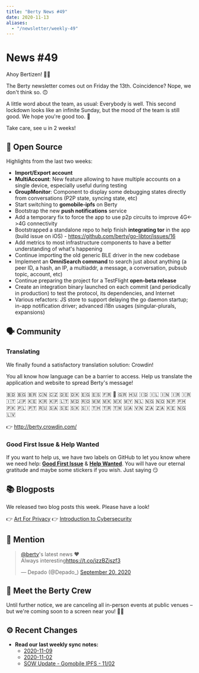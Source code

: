 ```yaml
---
title: "Berty News #49"
date: 2020-11-13
aliases:
  - "/newsletter/weekly-49"
---
```


# News #49

Ahoy Bertizen! 🏴‍☠️


The Berty newsletter comes out on Friday the 13th. Coincidence? Nope, we don't think so. 🙃

A little word about the team, as usual: Everybody is well. This second lockdown looks like an infinite Sunday, but the mood of the team is still good. We hope you're good too. 🧡

Take care, see u in 2 weeks!

## 🚀 Open Source

Highlights from the last two weeks:

* **Import/Export account**
* **MultiAccount**: New feature allowing to have multiple accounts on a single device, especially useful during testing
* **GroupMonitor**: Component to display some debugging states directly from conversations (P2P state, syncing state, etc)
* Start switching to **gomobile-ipfs** on Berty
* Bootstrap the new **push notifications** service
* Add a temporary fix to force the app to use p2p circuits to improve 4G<->4G connectivity
* Bootstrapped a standalone repo to help finish **integrating tor** in the app (build issue on iOS) - https://github.com/berty/go-libtor/issues/16
* Add metrics to most infrastructure components to have a better understanding of what's happening
* Continue importing the old generic BLE driver in the new codebase
* Implement an **OmniSearch command** to search just about anything (a peer ID, a hash, an IP, a multiaddr, a message, a conversation, pubsub topic, account, etc)
* Continue preparing the project for a TestFlight **open-beta release**
* Create an integration binary launched on each commit (and periodically in production) to test the protocol, its dependencies, and Internet
* Various refactors: JS store to support delaying the go daemon startup; in-app notification driver; advanced i18n usages (singular-plurals, expansions)

## 🗣️ Community

### Translating

We finally found a satisfactory translation solution: Crowdin!

You all know how language can be a barrier to access. Help us translate the application and website to spread Berty's message!

🇧🇩 🇧🇬 🇧🇷 🇨🇳 🇨🇿 🇩🇪 🇩🇰 🇪🇬 🇪🇸 🇫🇷 🏴 🇬🇷 🇭🇺 🇮🇩 🇮🇱 🇮🇳 🇮🇷 🇮🇷 🇮🇹 🇯🇵 🇰🇪 🇰🇷 🇰🇵 🇱🇹 🇲🇩 🇷🇴 🇲🇲 🇲🇰 🇲🇽 🇲🇾 🇳🇱 🇳🇬 🇳🇴 🇳🇵 🇵🇭 🇵🇰 🇵🇱 🇵🇹 🇷🇺 🇸🇦 🇸🇪 🇸🇰 🇸🇮 🇹🇭 🇹🇷 🇹🇼 🇺🇦 🇻🇳 🇿🇦 🇿🇦 🇰🇪 🇳🇬 🇱🇻

👉 http://berty.crowdin.com/


### Good First Issue & Help Wanted

If you want to help us, we have two labels on GitHub to let you know where we need help: [**Good First Issue**](https://github.com/issues?q=is%3Aissue+is%3Aopen+org%3Aberty+label%3A%22good+first+issue%22+sort%3Aupdated-desc) & [**Help Wanted**](https://github.com/issues?q=is%3Aissue+is%3Aopen+org%3Aberty+label%3A%22help+wanted%22+sort%3Aupdated-desc+). You will have our eternal gratitude and maybe some stickers if you wish. Just saying 😏


## 📚 Blogposts

We released two blog posts this week. Please have a look!

👉 [Art For Privacy](https://berty.tech/blog/art-for-privacy/) 👉 [Introduction to Cybersecurity](https://berty.tech/blog/cybersecurity-fundamentals/)

## 💌 Mention

<blockquote class="twitter-tweet"><p lang="en" dir="ltr"><a href="https://twitter.com/berty?ref_src=twsrc%5Etfw">@berty</a>&#39;s latest news ❤️<br>Always interesting<a href="https://t.co/jzzBZjszf3">https://t.co/jzzBZjszf3</a></p>&mdash; Depado (@Depado_) <a href="https://twitter.com/Depado_/status/1307752027699720192?ref_src=twsrc%5Etfw">September 20, 2020</a></blockquote> <script async src="https://platform.twitter.com/widgets.js" charset="utf-8"></script>

## 🎉 Meet the Berty Crew

Until further notice, we are canceling all in-person events at public venues – but we're coming soon to a screen near you! 🚧🚧


## ⚙️ Recent Changes

* **Read our last weekly sync notes:**
    * [2020-11-09](https://github.com/berty/community/blob/master/meeting-notes/2020/Q4/2020-11-09--staff-team-weekly-sync.md)
    * [2020-11-02](https://github.com/berty/community/blob/master/meeting-notes/2020/Q4/2020-11-02--staff-team-weekly-sync.md)
    * [SOW Update - Gomobile IPFS - 11/02](https://github.com/berty/community/blob/master/meeting-notes/2020/Q4/2020-11-02--sow-gomobile-ipfs.md)

